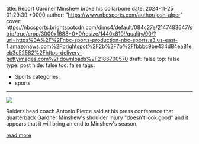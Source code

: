 title: Report Gardner Minshew broke his collarbone
date: 2024-11-25 01:29:39 +0000
author: "https://www.nbcsports.com/author/josh-alper"
cover: https://nbcsports.brightspotcdn.com/dims4/default/084c27e/2147483647/strip/true/crop/3000x1688+0+0/resize/1440x810!/quality/90/?url=https%3A%2F%2Fnbc-sports-production-nbc-sports.s3.us-east-1.amazonaws.com%2Fbrightspot%2F2b%2F7b%2Ffbbbc9be434d84ea81eeb3c52582%2Fhttps-delivery-gettyimages.com%2Fdownloads%2F2186700570
draft: false
top: false
type: post
hide: false
toc: false
tags:
  - Sports
categories:
  - sports
---

![](https://nbcsports.brightspotcdn.com/dims4/default/084c27e/2147483647/strip/true/crop/3000x1688+0+0/resize/1440x810!/quality/90/?url=https%3A%2F%2Fnbc-sports-production-nbc-sports.s3.us-east-1.amazonaws.com%2Fbrightspot%2F2b%2F7b%2Ffbbbc9be434d84ea81eeb3c52582%2Fhttps-delivery-gettyimages.com%2Fdownloads%2F2186700570)

Raiders head coach Antonio Pierce said at his press conference that quarterback Gardner Minshew's shoulder injury "doesn't look good" and it appears that it will bring an end to Minshew's season.

[read more](https://www.nbcsports.com/nfl/profootballtalk/rumor-mill/news/report-gardner-minshew-broke-his-collarbone)
